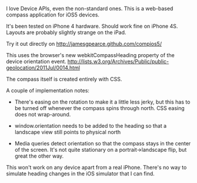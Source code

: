 I love Device APIs, even the non-standard ones. This is a web-based compass application for iOS5 devices.

It's been tested on iPhone 4 hardware. Should work fine on iPhone 4S. Layouts are probably slightly strange on the iPad.

Try it out directly on http://jamesgpearce.github.com/compios5/

This uses the browser's new webkitCompassHeading property of the device orientation event. http://lists.w3.org/Archives/Public/public-geolocation/2011Jul/0014.html

The compass itself is created entirely with CSS.

A couple of implementation notes:

 - There's easing on the rotation to make it a little less jerky, but this has to be turned off whenever the compass spins through north. CSS easing does not wrap-around.

 - window.orientation needs to be added to the heading so that a landscape view still points to physical north

 - Media queries detect orientation so that the compass stays in the center of the screen. It's not quite stationary on a portrait->landscape flip, but great the other way.

This won't work on any device apart from a real iPhone. There's no way to simulate heading changes in the iOS simulator that I can find.